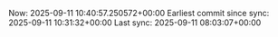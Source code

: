 Now: 2025-09-11 10:40:57.250572+00:00 Earliest commit since sync: 2025-09-11 10:31:32+00:00 Last sync: 2025-09-11 08:03:07+00:00
